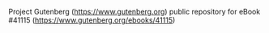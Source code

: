 Project Gutenberg (https://www.gutenberg.org) public repository for eBook #41115 (https://www.gutenberg.org/ebooks/41115)
